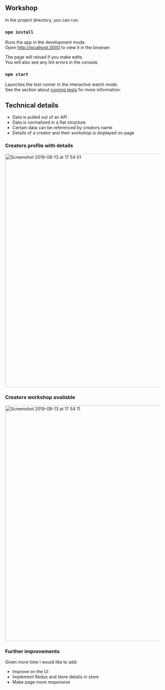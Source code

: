 ## Workshop

In the project directory, you can run:

### `npm install`

Runs the app in the development mode.<br>
Open [http://localhost:3000](http://localhost:3000) to view it in the browser.

The page will reload if you make edits.<br>
You will also see any lint errors in the console.

### `npm start`

Launches the test runner in the interactive watch mode.<br>
See the section about [running tests](https://facebook.github.io/create-react-app/docs/running-tests) for more information.

## Technical details

- Data is pulled out of an APi
- Data is normalized in a flat structure
- Certain data can be referenced by creators name
- Details of a creator and their workshop is displayed on page

### Creators profile with details
<img width="758" alt="Screenshot 2019-08-13 at 17 54 01" src="https://user-images.githubusercontent.com/17644847/62961184-2f9d0400-bdf4-11e9-8bee-de5f4b0fc2e8.png">

### Creators workshop available
<img width="765" alt="Screenshot 2019-08-13 at 17 54 11" src="https://user-images.githubusercontent.com/17644847/62961194-3297f480-bdf4-11e9-8478-aa54b374ad85.png">

### Further improvements

Given more time I would like to add:
- Improve on the UI
- Implement Redux and store details in store
- Make page more responsive 

